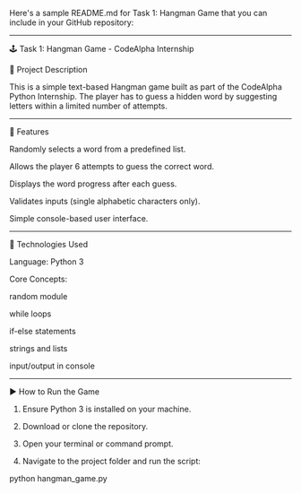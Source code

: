 Here's a sample README.md for Task 1: Hangman Game that you can include in your GitHub repository:


---

🕹 Task 1: Hangman Game - CodeAlpha Internship

📌 Project Description

This is a simple text-based Hangman game built as part of the CodeAlpha Python Internship. The player has to guess a hidden word by suggesting letters within a limited number of attempts.


---

🎯 Features

Randomly selects a word from a predefined list.

Allows the player 6 attempts to guess the correct word.

Displays the word progress after each guess.

Validates inputs (single alphabetic characters only).

Simple console-based user interface.



---

🔧 Technologies Used

Language: Python 3

Core Concepts:

random module

while loops

if-else statements

strings and lists

input/output in console




---

▶ How to Run the Game

1. Ensure Python 3 is installed on your machine.


2. Download or clone the repository.


3. Open your terminal or command prompt.


4. Navigate to the project folder and run the script:



python hangman_game.py
